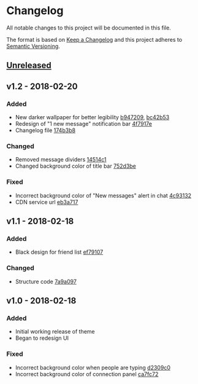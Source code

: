 # Changelog
All notable changes to this project will be documented in this file.

The format is based on [Keep a Changelog](http://keepachangelog.com/en/1.0.0/)
and this project adheres to [Semantic Versioning](http://semver.org/spec/v2.0.0.html).

## [Unreleased]

## v1.2 - 2018-02-20
### Added
- New darker wallpaper for better legibility [b947209], [bc42b53]
- Redesign of "1 new message" notification bar [4f7917e]
- Changelog file [174b3b8]

### Changed
- Removed message dividers [14514c1]
- Changed background color of title bar [752d3be]

### Fixed
- Incorrect background color of "New messages" alert in chat [4c93132]
- CDN service url [eb3a717]

## v1.1 - 2018-02-18
### Added
- Black design for friend list [ef79107]

### Changed
- Structure code [7a9a097]

## v1.0 - 2018-02-18
### Added
- Initial working release of theme
- Began to redesign UI

### Fixed
- Incorrect background color when people are typing [d2309c0]
- Incorrect background color of connection panel [ca7fc72]

[b947209]: https://github.com/kirayoru/PlayfulPandaTheme/commit/b947209136819d7c6abfcc8f559c47e80936c68b
[bc42b53]: https://github.com/kirayoru/PlayfulPandaTheme/commit/bc42b53d1799db9c27c73e7e8dacf45732af1f54
[174b3b8]: https://github.com/kirayoru/PlayfulPandaTheme/commit/174b3b8f8e23f718aedd53e05245d9032b8ec9ff
[4f7917e]: https://github.com/kirayoru/PlayfulPandaTheme/commit/4f7917e6e0cf13f988dbbc13fe7abac9f4359edd
[14514c1]: https://github.com/kirayoru/PlayfulPandaTheme/commit/14514c14449b22790d574116da8fa3efbb8a2ab0
[752d3be]: https://github.com/kirayoru/PlayfulPandaTheme/commit/752d3bee87bbf9816c8826b0cd3439fc00d5a0bd
[4c93132]: https://github.com/kirayoru/PlayfulPandaTheme/commit/4c931324f941f8cf542bccd44354087db73045c2
[eb3a717]: https://github.com/kirayoru/PlayfulPandaTheme/commit/eb3a717ac7345ddfb67eb5c5a4cc44886774e316

[ef79107]: https://github.com/kirayoru/PlayfulPandaTheme/commit/ef79107ab2e8da50f000406a90a52694939d9aed
[7a9a097]: https://github.com/kirayoru/PlayfulPandaTheme/commit/7a9a097eac59bfbd7006c5b7accf54b0736128d6

[d2309c0]: https://github.com/kirayoru/PlayfulPandaTheme/commit/d2309c09f0614204a8d1929a0034174781b39c70
[ca7fc72]: https://github.com/kirayoru/PlayfulPandaTheme/commit/ca7fc72938720169d87a90ebd38e1587b255fe94

[Unreleased]: https://github.com/kirayoru/PlayfulPandaTheme/compare/master...exp

